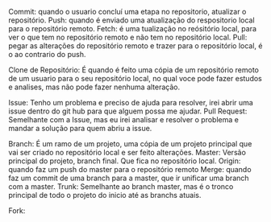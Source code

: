 Commit: quando o usuario concluí uma etapa no repositorio, atualizar o repositório.
Push: quando é enviado uma atualização do respositorio local para o repositório remoto.
Fetch: é uma tualização no reósitório local, para ver o que tem no repositório remoto e não tem no repositório local.
Pull: pegar as alterações do repositório remoto e trazer para o repositório local, é o ao contrario do push.

Clone de Repositório: É quando é feito uma cópia de um repositório remoto de um usuario para o seu repositório local, 
no qual voce pode fazer estudos e analises, mas não pode fazer nenhuma alteração.

Issue: Tenho um problema e preciso de ajuda para resolver, irei abrir uma issue dentro do git hub para que alguem possa me ajudar.
Pull Request: Semelhante com a Issue, mas eu irei analisar e resolver o problema e mandar a solução para quem abriu a issue.

Branch: É um ramo de um projeto, uma cópia de um projeto principal que vai ser criado no repositório local e ser feito alterações.
Master: Versão principal do projeto, branch final. Que fica no repositório local.
Origin: quando faz um push do master para o repositório remoto
Merge: quando faz um commit de uma branch para a master, que ir unificar uma branch com a master.
Trunk: Semelhante ao branch master, mas é o tronco principal de todo o projeto do inicio até as branchs atuais.

Fork: 
